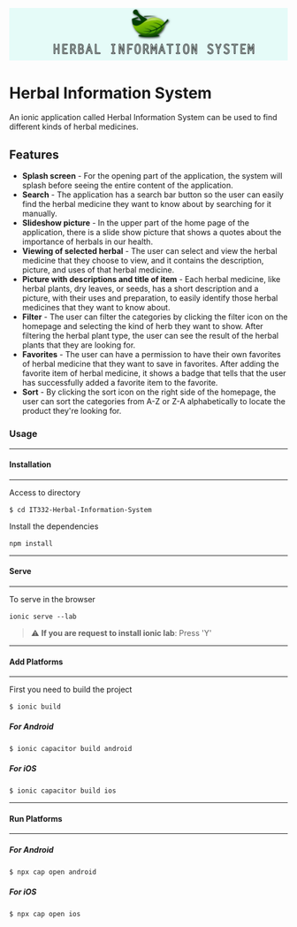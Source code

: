 ![HIS logo](https://raw.githubusercontent.com/Nicopinsan21/IT332-Herbal-Information-System/main/src/assets/banner.jpg)

# Herbal Information System
An ionic application called Herbal Information System can be used to find different kinds of herbal medicines.

## Features

* **Splash screen** - For the opening part of the application, the system will splash before seeing the entire content of the application.
* **Search** - The application has a search bar button so the user can easily find the herbal medicine they want to know about by searching for it manually.
* **Slideshow picture** - In the upper part of the home page of the application, there is a slide show picture that shows a quotes about the importance of herbals in our health.
* **Viewing of selected herbal** - The user can select and view the herbal medicine that they choose to view, and it contains the description, picture, and uses of that herbal medicine.
* **Picture with descriptions and title of item** - Each herbal medicine, like herbal plants, dry leaves, or seeds, has a short description and a picture, with their uses and preparation, to easily identify those herbal medicines that they want to know about.
* **Filter** - The user can filter the categories by clicking the filter icon on the homepage and selecting the kind of herb they want to show. After filtering the herbal plant type, the user can see the result of the herbal plants that they are looking for.
* **Favorites** - The user can have a permission to have their own favorites of herbal medicine that they want to save in favorites. After adding the favorite item of herbal medicine, it shows a badge that tells that the user has successfully added a favorite item to the favorite.
* **Sort** - By clicking the sort icon on the right side of the homepage, the user can sort the categories from A-Z or Z-A alphabetically to locate the product they're looking for.



### **Usage**
________________
#### Installation
________________
Access to directory

```
$ cd IT332-Herbal-Information-System
```

Install the dependencies
```
npm install
```

__________
#### Serve
__________
To serve in the browser
```
ionic serve --lab
```
> :warning: **If you are request to install ionic lab**: Press 'Y'

__________________
#### Add Platforms
__________________
First you need to build the project
```
$ ionic build
```
##### For Android
```
$ ionic capacitor build android
```
##### For iOS
```
$ ionic capacitor build ios
```

__________________
#### Run Platforms
__________________
##### For Android
```
$ npx cap open android
```
##### For iOS
```
$ npx cap open ios
```

